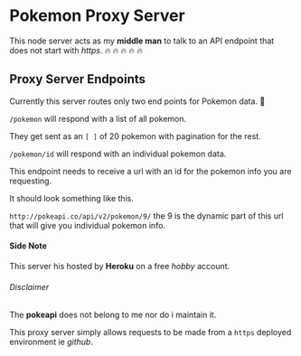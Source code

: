 # Pokemon Proxy Server

This node server acts as my **middle man** to talk to an API endpoint that does
not start with *https*.
:fire: :fire: :fire: :fire: :fire:

## Proxy Server Endpoints

Currently this server routes only two end points for Pokemon data. :dragon_face:

`/pokemon` will respond with a list of all pokemon.

They get sent as an `[ ]` of 20 pokemon with pagination for the rest.

`/pokemon/id` will respond with an individual pokemon data.

This endpoint needs to receive a url with an id for the pokemon info you are requesting.

It should look something like this.

` http://pokeapi.co/api/v2/pokemon/9/ ` the 9 is the dynamic part of this url that will
give you individual pokemon info.

#### Side Note

This server his hosted by **Heroku** on a free *hobby* account.

###### Disclaimer

The **pokeapi** does not belong to me nor do i maintain it.

This proxy server simply allows requests to be made from a `https` deployed environment ie *github*.
